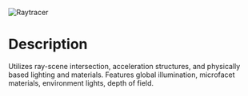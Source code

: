 ![Raytracer](https://i.gyazo.com/39a04940739e4bce85ec03ee4170d13a.png)

# Description
Utilizes ray-scene intersection, acceleration structures, and physically based lighting and materials. Features global illumination, microfacet materials, environment lights, depth of field.
